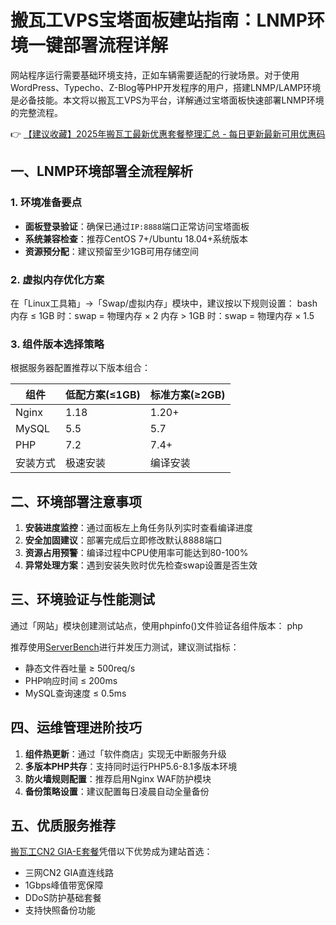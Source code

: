# 搬瓦工VPS宝塔面板建站指南：LNMP环境一键部署流程详解

网站程序运行需要基础环境支持，正如车辆需要适配的行驶场景。对于使用WordPress、Typecho、Z-Blog等PHP开发程序的用户，搭建LNMP/LAMP环境是必备技能。本文将以搬瓦工VPS为平台，详解通过宝塔面板快速部署LNMP环境的完整流程。

👉 [【建议收藏】2025年搬瓦工最新优惠套餐整理汇总 - 每日更新最新可用优惠码](https://bit.ly/banwagon)

## 一、LNMP环境部署全流程解析

### 1. 环境准备要点
- **面板登录验证**：确保已通过`IP:8888`端口正常访问宝塔面板
- **系统兼容检查**：推荐CentOS 7+/Ubuntu 18.04+系统版本
- **资源预分配**：建议预留至少1GB可用存储空间

### 2. 虚拟内存优化方案
在「Linux工具箱」→「Swap/虚拟内存」模块中，建议按以下规则设置：
bash
内存 ≤ 1GB 时：swap = 物理内存 × 2
内存 > 1GB 时：swap = 物理内存 × 1.5

### 3. 组件版本选择策略
根据服务器配置推荐以下版本组合：

| 组件        | 低配方案(≤1GB) | 标准方案(≥2GB) |
|-------------|----------------|----------------|
| Nginx       | 1.18           | 1.20+          |
| MySQL       | 5.5            | 5.7            |  
| PHP         | 7.2            | 7.4+           |
| 安装方式    | 极速安装       | 编译安装       |

## 二、环境部署注意事项
1. **安装进度监控**：通过面板左上角任务队列实时查看编译进度
2. **安全加固建议**：部署完成后立即修改默认8888端口
3. **资源占用预警**：编译过程中CPU使用率可能达到80-100%
4. **异常处理方案**：遇到安装失败时优先检查swap设置是否生效

## 三、环境验证与性能测试
通过「网站」模块创建测试站点，使用phpinfo()文件验证各组件版本：
php
<?php phpinfo(); ?>

推荐使用[ServerBench](https://bench.sh/)进行并发压力测试，建议测试指标：
- 静态文件吞吐量 ≥ 500req/s
- PHP响应时间 ≤ 200ms
- MySQL查询速度 ≤ 0.5ms

## 四、运维管理进阶技巧
1. **组件热更新**：通过「软件商店」实现无中断服务升级
2. **多版本PHP共存**：支持同时运行PHP5.6-8.1多版本环境
3. **防火墙规则配置**：推荐启用Nginx WAF防护模块
4. **备份策略设置**：建议配置每日凌晨自动全量备份

## 五、优质服务推荐
[搬瓦工CN2 GIA-E套餐](https://bit.ly/banwagon)凭借以下优势成为建站首选：
- 三网CN2 GIA直连线路
- 1Gbps峰值带宽保障
- DDoS防护基础套餐
- 支持快照备份功能